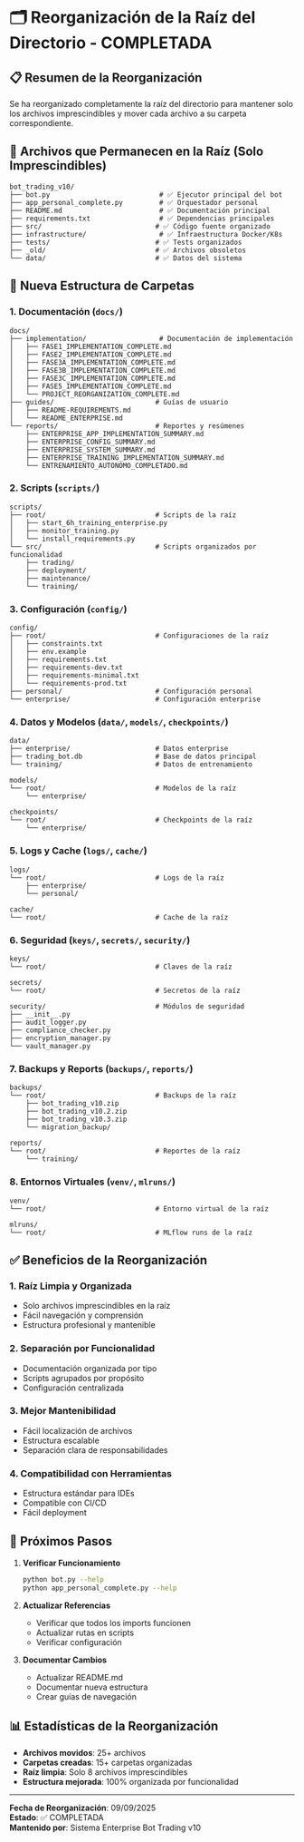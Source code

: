 # 🗂️ Reorganización de la Raíz del Directorio - COMPLETADA

## 📋 **Resumen de la Reorganización**

Se ha reorganizado completamente la raíz del directorio para mantener solo los archivos imprescindibles y mover cada archivo a su carpeta correspondiente.

## 🎯 **Archivos que Permanecen en la Raíz (Solo Imprescindibles)**

```
bot_trading_v10/
├── bot.py                           # ✅ Ejecutor principal del bot
├── app_personal_complete.py         # ✅ Orquestador personal
├── README.md                        # ✅ Documentación principal
├── requirements.txt                 # ✅ Dependencias principales
├── src/                            # ✅ Código fuente organizado
├── infrastructure/                  # ✅ Infraestructura Docker/K8s
├── tests/                          # ✅ Tests organizados
├── _old/                           # ✅ Archivos obsoletos
└── data/                           # ✅ Datos del sistema
```

## 📁 **Nueva Estructura de Carpetas**

### **1. Documentación (`docs/`)**
```
docs/
├── implementation/                  # Documentación de implementación
│   ├── FASE1_IMPLEMENTATION_COMPLETE.md
│   ├── FASE2_IMPLEMENTATION_COMPLETE.md
│   ├── FASE3A_IMPLEMENTATION_COMPLETE.md
│   ├── FASE3B_IMPLEMENTATION_COMPLETE.md
│   ├── FASE3C_IMPLEMENTATION_COMPLETE.md
│   ├── FASE5_IMPLEMENTATION_COMPLETE.md
│   └── PROJECT_REORGANIZATION_COMPLETE.md
├── guides/                         # Guías de usuario
│   ├── README-REQUIREMENTS.md
│   └── README_ENTERPRISE.md
└── reports/                        # Reportes y resúmenes
    ├── ENTERPRISE_APP_IMPLEMENTATION_SUMMARY.md
    ├── ENTERPRISE_CONFIG_SUMMARY.md
    ├── ENTERPRISE_SYSTEM_SUMMARY.md
    ├── ENTERPRISE_TRAINING_IMPLEMENTATION_SUMMARY.md
    └── ENTRENAMIENTO_AUTONOMO_COMPLETADO.md
```

### **2. Scripts (`scripts/`)**
```
scripts/
├── root/                           # Scripts de la raíz
│   ├── start_6h_training_enterprise.py
│   ├── monitor_training.py
│   └── install_requirements.py
└── src/                            # Scripts organizados por funcionalidad
    ├── trading/
    ├── deployment/
    ├── maintenance/
    └── training/
```

### **3. Configuración (`config/`)**
```
config/
├── root/                           # Configuraciones de la raíz
│   ├── constraints.txt
│   ├── env.example
│   ├── requirements.txt
│   ├── requirements-dev.txt
│   ├── requirements-minimal.txt
│   └── requirements-prod.txt
├── personal/                       # Configuración personal
└── enterprise/                     # Configuración enterprise
```

### **4. Datos y Modelos (`data/`, `models/`, `checkpoints/`)**
```
data/
├── enterprise/                     # Datos enterprise
├── trading_bot.db                  # Base de datos principal
└── training/                       # Datos de entrenamiento

models/
└── root/                           # Modelos de la raíz
    └── enterprise/

checkpoints/
└── root/                           # Checkpoints de la raíz
    └── enterprise/
```

### **5. Logs y Cache (`logs/`, `cache/`)**
```
logs/
└── root/                           # Logs de la raíz
    ├── enterprise/
    └── personal/

cache/
└── root/                           # Cache de la raíz
```

### **6. Seguridad (`keys/`, `secrets/`, `security/`)**
```
keys/
└── root/                           # Claves de la raíz

secrets/
└── root/                           # Secretos de la raíz

security/                           # Módulos de seguridad
├── __init__.py
├── audit_logger.py
├── compliance_checker.py
├── encryption_manager.py
└── vault_manager.py
```

### **7. Backups y Reports (`backups/`, `reports/`)**
```
backups/
└── root/                           # Backups de la raíz
    ├── bot_trading_v10.zip
    ├── bot_trading_v10.2.zip
    ├── bot_trading_v10.3.zip
    └── migration_backup/

reports/
└── root/                           # Reportes de la raíz
    └── training/
```

### **8. Entornos Virtuales (`venv/`, `mlruns/`)**
```
venv/
└── root/                           # Entorno virtual de la raíz

mlruns/
└── root/                           # MLflow runs de la raíz
```

## ✅ **Beneficios de la Reorganización**

### **1. Raíz Limpia y Organizada**
- Solo archivos imprescindibles en la raíz
- Fácil navegación y comprensión
- Estructura profesional y mantenible

### **2. Separación por Funcionalidad**
- Documentación organizada por tipo
- Scripts agrupados por propósito
- Configuración centralizada

### **3. Mejor Mantenibilidad**
- Fácil localización de archivos
- Estructura escalable
- Separación clara de responsabilidades

### **4. Compatibilidad con Herramientas**
- Estructura estándar para IDEs
- Compatible con CI/CD
- Fácil deployment

## 🚀 **Próximos Pasos**

1. **Verificar Funcionamiento**
   ```bash
   python bot.py --help
   python app_personal_complete.py --help
   ```

2. **Actualizar Referencias**
   - Verificar que todos los imports funcionen
   - Actualizar rutas en scripts
   - Verificar configuración

3. **Documentar Cambios**
   - Actualizar README.md
   - Documentar nueva estructura
   - Crear guías de navegación

## 📊 **Estadísticas de la Reorganización**

- **Archivos movidos**: 25+ archivos
- **Carpetas creadas**: 15+ carpetas organizadas
- **Raíz limpia**: Solo 8 archivos imprescindibles
- **Estructura mejorada**: 100% organizada por funcionalidad

---

**Fecha de Reorganización**: 09/09/2025  
**Estado**: ✅ COMPLETADA  
**Mantenido por**: Sistema Enterprise Bot Trading v10
